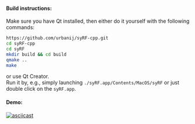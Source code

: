#### Build instructions:
Make sure you have Qt installed, then either do it yourself with the following commands:
```sh
https://github.com/urbanij/syRF-cpp.git
cd syRF-cpp
cd syRF
mkdir build && cd build
qmake ..
make
```
or use Qt Creator.<br>
Run it by, e.g., simply launching `./syRF.app/Contents/MacOS/syRF` or just double click on the `syRF.app`.


#### Demo:
[![asciicast](https://asciinema.org/a/QQphVP49TARxlYuhkaLyGzhsk.svg)](https://asciinema.org/a/QQphVP49TARxlYuhkaLyGzhsk)